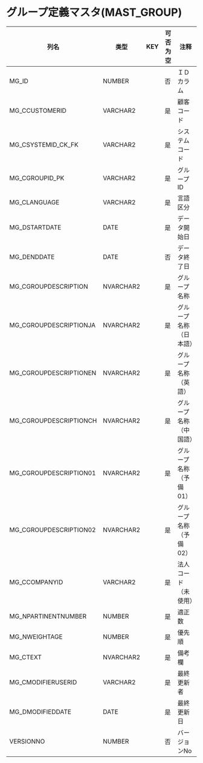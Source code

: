 # グループ定義マスタ(MAST_GROUP)
| 列名   | 类型   | KEY  | 可否为空 | 注释   |
| ---- | ---- | ---- | ---- | ---- |
|MG_ID|NUMBER||否|ＩＤカラム|
|MG_CCUSTOMERID|VARCHAR2||是|顧客コード|
|MG_CSYSTEMID_CK_FK|VARCHAR2||是|システムコード|
|MG_CGROUPID_PK|VARCHAR2||是|グループID|
|MG_CLANGUAGE|VARCHAR2||是|言語区分|
|MG_DSTARTDATE|DATE||是|データ開始日|
|MG_DENDDATE|DATE||否|データ終了日|
|MG_CGROUPDESCRIPTION|NVARCHAR2||是|グループ名称|
|MG_CGROUPDESCRIPTIONJA|NVARCHAR2||是|グループ名称（日本語）|
|MG_CGROUPDESCRIPTIONEN|NVARCHAR2||是|グループ名称（英語）|
|MG_CGROUPDESCRIPTIONCH|NVARCHAR2||是|グループ名称（中国語）|
|MG_CGROUPDESCRIPTION01|NVARCHAR2||是|グループ名称（予備01）|
|MG_CGROUPDESCRIPTION02|NVARCHAR2||是|グループ名称（予備02）|
|MG_CCOMPANYID|VARCHAR2||是|法人コード（未使用）|
|MG_NPARTINENTNUMBER|NUMBER||是|適正数|
|MG_NWEIGHTAGE|NUMBER||是|優先順|
|MG_CTEXT|NVARCHAR2||是|備考欄|
|MG_CMODIFIERUSERID|VARCHAR2||是|最終更新者|
|MG_DMODIFIEDDATE|DATE||是|最終更新日|
|VERSIONNO|NUMBER||否|バージョンNo|

